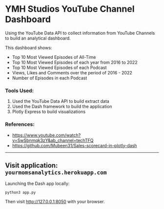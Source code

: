 # YMH Studios YouTube Channel Dashboard
Using the YouTube Data API to collect information from YouTube Channels to build an analytical dashboard. 

This dashboard shows:
- Top 10 Most Viewed Episodes of All-Time
- Top 10 Most Viewed Episodes of each year from 2016 to 2022
- Top 10 Most Viewed Episodes of each Podcast
- Views, Likes and Comments over the period of 2016 - 2022 
- Number of Episodes in each Podcast

### Tools Used: 
1. Used the YouTube Data API to build extract data
2. Used the Dash framework to build the application
3. Plotly Express to build visualizations

### References: 
- https://www.youtube.com/watch?v=SwSbnmqk3zY&ab_channel=techTFQ
- https://github.com/Mubeen31/Sales-scorecard-in-plotly-dash 
-----
Visit application:
`yourmomsanalytics.herokuapp.com`
-----
Launching the Dash app locally: 

`python3 app.py`

Then visit http://127.0.0.1:8050 with your browser. 
